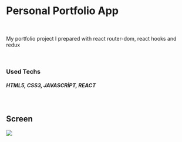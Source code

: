<h1>Personal Portfolio App</h1>
<br>
<p> My portfolio project I prepared with react router-dom, react hooks and redux  </p>
<br>
<h3>Used Techs</h3>
<h5>HTML5, CSS3, JAVASCRİPT, REACT </h5>
<br>
<h2>Screen</h2>
<img src="./src/assets/images/screen.gif">
